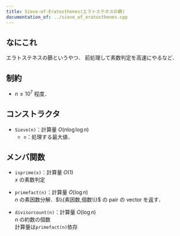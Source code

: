 ```yaml
---
title: Sieve-of-Eratosthenes(エラトステネスの篩)
documentation_of: ../sieve_of_eratosthenes.cpp
---
```


## なにこれ
エラトステネスの篩というやつ．
前処理して素数判定を高速にやるなど．

## 制約
- $n \leq 10^7$ 程度．

## コンストラクタ
- `Sieve(n)`：計算量 $O(n \log\log n)$  
	- `n`：処理する最大値．

## メンバ関数
- `isprime(x)`：計算量 $O(1)$  
	$x$ の素数判定

- `primefact(n)`：計算量 $O(\log n)$  
	$n$ の素因数分解．$\\{素因数,個数\\}$ の pair の vector を返す．

- `divisorcount(n)`：計算量 $O(\log n)$  
	$n$ の約数の個数  
	計算量は`primefact(n)`依存
	